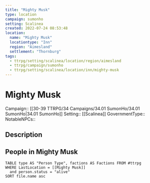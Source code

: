 ```yaml
---
title: "Mighty Musk"
type: location
campaign: sumonho
setting: Scalinea
created: 2022-07-24 08:53:48
location:
  name: "Mighty Musk"
  locationtype: "Inn"
  region: "Aimesland"
  settlement: "Thornburg"
tags:
  - ttrpg/setting/scalinea/location/region/aimesland
  - ttrpg/campaign/sumonho
  - ttrpg/setting/scalinea/location/inn/mighty-musk
---
```

# Mighty Musk

Campaign:: [[30-39 TTRPG/34 Campaigns/34.01 SumonHo/34.01 SumonHo|34.01 SumonHo]]
Setting:: [[Scalinea]]
GovernmentType::
NotableNPCs::

## Description



## People in Mighty Musk

```dataview
TABLE type AS "Person Type", factions AS Factions FROM #ttrpg 
WHERE LastLocation = [[Mighty Musk]]
  and person.status = "alive"
SORT file.name asc
```




